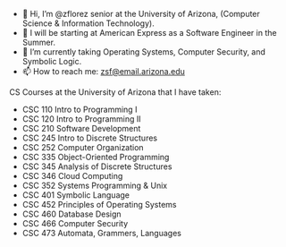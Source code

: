 - 👋 Hi, I’m @zflorez senior at the University of Arizona, (Computer Science & Information Technology).
- 👀 I will be starting at American Express as a Software Engineer in the Summer.
- 🌱 I’m currently taking Operating Systems, Computer Security, and Symbolic Logic.
- 📫 How to reach me: zsf@email.arizona.edu

CS Courses at the University of Arizona that I have taken: 

* CSC 110 Intro to Programming I 
* CSC 120 Intro to Programming II
* CSC 210 Software Development 
* CSC 245 Intro to Discrete Structures 
* CSC 252 Computer Organization 
* CSC 335 Object-Oriented Programming 
* CSC 345 Analysis of Discrete Structures 
* CSC 346 Cloud Computing 
* CSC 352 Systems Programming & Unix 
* CSC 401 Symbolic Language 
* CSC 452 Principles of Operating Systems
* CSC 460 Database Design 
* CSC 466 Computer Security 
* CSC 473 Automata, Grammers, Languages 
